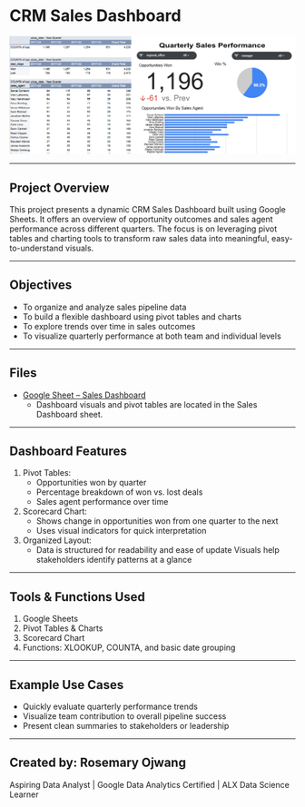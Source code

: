 # CRM Sales Dashboard

![Screenshot](image.png)

---
## Project Overview
This project presents a dynamic CRM Sales Dashboard built using Google Sheets. It offers an overview of opportunity outcomes and sales agent performance across different quarters.
The focus is on leveraging pivot tables and charting tools to transform raw sales data into meaningful, easy-to-understand visuals.

---

## Objectives
- To organize and analyze sales pipeline data
- To build a flexible dashboard using pivot tables and charts
- To explore trends over time in sales outcomes
- To visualize quarterly performance at both team and individual levels

---

## Files
- [Google Sheet – Sales Dashboard](https://docs.google.com/spreadsheets/d/16IZP4XY1Nv4s2Aw7dyR25pG8gmtOnWhae7PulhHktDU/edit?usp=sharing)
    - Dashboard visuals and pivot tables are located in the Sales Dashboard sheet.

---

## Dashboard Features
1. Pivot Tables:
    - Opportunities won by quarter
    - Percentage breakdown of won vs. lost deals
    - Sales agent performance over time
2. Scorecard Chart:
    - Shows change in opportunities won from one quarter to the next
    - Uses visual indicators for quick interpretation
3. Organized Layout:
    - Data is structured for readability and ease of update
Visuals help stakeholders identify patterns at a glance

---

## Tools & Functions Used
1. Google Sheets
2. Pivot Tables & Charts
4. Scorecard Chart
3. Functions: XLOOKUP, COUNTA, and basic date grouping

---

## Example Use Cases
- Quickly evaluate quarterly performance trends
- Visualize team contribution to overall pipeline success
- Present clean summaries to stakeholders or leadership

---

## Created by: Rosemary Ojwang
Aspiring Data Analyst | Google Data Analytics Certified | ALX Data Science Learner


